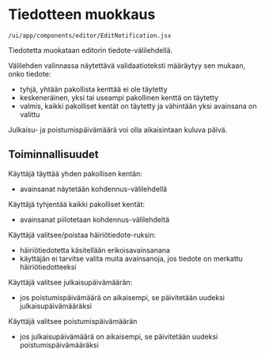 # Tiedotteen muokkaus

`/ui/app/components/editor/EditNotification.jsx`

Tiedotetta muokataan editorin tiedote-välilehdellä.

Välilehden valinnassa näytettävä validaatioteksti määräytyy sen mukaan, onko tiedote:
- tyhjä, yhtään pakollista kenttää ei ole täytetty
- keskeneräinen, yksi tai useampi pakollinen kenttä on täytetty
- valmis, kaikki pakolliset kentät on täytetty ja vähintään yksi avainsana on valittu

Julkaisu- ja poistumispäivämäärä voi olla aikaisintaan kuluva päivä.

## Toiminnallisuudet

Käyttäjä täyttää yhden pakollisen kentän:
- avainsanat näytetään kohdennus-välilehdellä

Käyttäjä tyhjentää kaikki pakolliset kentät:
- avainsanat piilotetaan kohdennus-välilehdeltä

Käyttäjä valitsee/poistaa häiriötiedote-ruksin:
- häiriötiedotetta käsitellään erikoisavainsanana
- käyttäjän ei tarvitse valita muita avainsanoja, 
jos tiedote on merkattu häiriötiedotteeksi

Käyttäjä valitsee julkaisupäivämäärän:
- jos poistumispäivämäärä on aikaisempi, se päivitetään uudeksi julkaisupäivämääräksi

Käyttäjä valitsee poistumispäivämäärän
- jos julkaisupäivämäärä on aikaisempi, se päivitetään uudeksi poistumispäivämääräksi
